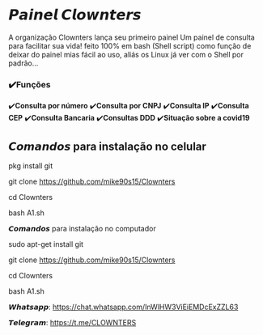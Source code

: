 # 𝙋𝙖𝙞𝙣𝙚𝙡 𝘾𝙡𝙤𝙬𝙣𝙩𝙚𝙧𝙨

A organização Clownters lança seu primeiro painel
Um painel de consulta para facilitar sua vida! 
feito 100% em bash (Shell script) como função de deixar do painel mias fácil ao uso, aliás os Linux já ver com o Shell por padrão...

### ✔️**Funções**
✔️**Consulta por número**
✔️**Consulta por CNPJ**
✔️**Consulta IP**
✔️**Consulta CEP**
✔️**Consulta Bancaria**
✔️**Consultas DDD**
✔️**Situação sobre a covid19**


## 𝘾𝙤𝙢𝙖𝙣𝙙𝙤𝙨 para instalação no celular

pkg install git

git clone https://github.com/mike90s15/Clownters

cd Clownters

bash A1.sh
 

𝘾𝙤𝙢𝙖𝙣𝙙𝙤𝙨 para instalação no computador

sudo apt-get install git

git clone https://github.com/mike90s15/Clownters

cd Clownters

bash A1.sh 


𝙒𝙝𝙖𝙩𝙨𝙖𝙥𝙥:
https://chat.whatsapp.com/InWlHW3ViEiEMDcExZZL63

𝙏𝙚𝙡𝙚𝙜𝙧𝙖𝙢:
https://t.me/CLOWNTERS 
